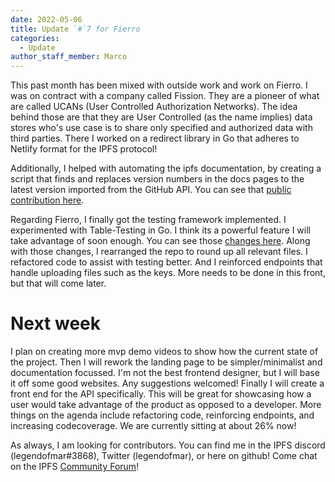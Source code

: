 ```yaml
---
date: 2022-05-06
title: Update `#`7 for Fierro
categories:
  - Update
author_staff_member: Marco
---
```


This past month has been mixed with outside work and work on Fierro. I was on contract with a company called Fission. They are a pioneer of what are called UCANs (User Controlled Authorization Networks). The idea behind those are that they are User Controlled (as the name implies) data stores who's use case is to share only specified and authorized data with third parties. There I worked on a redirect library in Go that adheres to Netlify format for the IPFS protocol! 

Additionally, I helped with automating the ipfs documentation, by creating a script that finds and replaces version numbers in the docs pages to the latest version imported from the GitHub API. You can see that [public contribution here](https://github.com/ipfs/ipfs-docs/pull/1130). 

Regarding Fierro, I finally got the testing framework implemented. I experimented with Table-Testing in Go. I think its a powerful feature I will take advantage of soon enough. You can see those [changes here](https://github.com/Fierro-Labs/Fierro/blob/Testing/src/keys_test.go). Along with those changes, I rearranged the repo to round up all relevant files. I refactored code to assist with testing better. And I reinforced endpoints that handle uploading files such as the keys. More needs to be done in this front, but that will come later. 

# Next week 

I plan on creating more mvp demo videos to show how the current state of the project. Then I will rework the landing page to be simpler/minimalist and documentation focussed. I'm not the best frontend designer, but I will base it off some good websites. Any suggestions welcomed! Finally I will create a front end for the API specifically. This will be great for showcasing how a user would take advantage of the product as opposed to a developer. More things on the agenda include refactoring code, reinforcing endpoints, and increasing codecoverage. We are currently sitting at about 26% now! 

As always, I am looking for contributors. You can find me in the IPFS discord (legendofmar#3868), Twitter (legendofmar), or here on github! Come chat on the IPFS [Community Forum](https://github.com/ipfs/community/discussions/701)!